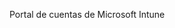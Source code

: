 <Token xmlns:xlink="http://www.w3.org/1999/xlink">Portal de cuentas de Microsoft Intune</Token>

<!--HONumber=Jul16_HO3-->


